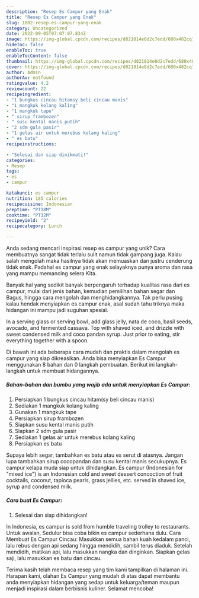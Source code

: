 ```yaml
---
description: "Resep Es Campur yang Enak"
title: "Resep Es Campur yang Enak"
slug: 1802-resep-es-campur-yang-enak
category: Uncategorized
date: 2022-09-05T07:07:07.834Z
image: https://img-global.cpcdn.com/recipes/d821814e8d2c7edd/680x482cq70/es-campur-foto-resep-utama.jpg
hideToc: false
enableToc: true
enableTocContent: false
thumbnail: https://img-global.cpcdn.com/recipes/d821814e8d2c7edd/680x482cq70/es-campur-foto-resep-utama.jpg
cover: https://img-global.cpcdn.com/recipes/d821814e8d2c7edd/680x482cq70/es-campur-foto-resep-utama.jpg
author: Admin
authorAv: notfound
ratingvalue: 4.2
reviewcount: 22
recipeingredient:
- "1 bungkus cincau hitamsy beli cincau manis"
- "1 mangkuk kolang kaling"
- "1 mangkuk tape"
- " sirup frambozen"
- " susu kental manis putih"
- "2 sdm gula pasir"
- "1 gelas air untuk merebus kolang kaling"
- " es batu"
recipeinstructions:

- "Selesai dan siap dinikmati!"
categories:
- Resep
tags:
- es
- campur

katakunci: es campur 
nutrition: 185 calories
recipecuisine: Indonesian
preptime: "PT18M"
cooktime: "PT32M"
recipeyield: "2"
recipecategory: Lunch

---
```





Anda sedang mencari inspirasi resep es campur yang unik? Cara membuatnya sangat tidak terlalu sulit namun tidak gampang juga. Kalau salah mengolah maka hasilnya tidak akan memuaskan dan justru cenderung tidak enak. Padahal es campur yang enak selayaknya punya aroma dan rasa yang mampu memancing selera Kita.





Banyak hal yang sedikit banyak berpengaruh terhadap kualitas rasa dari es campur, mulai dari jenis bahan, kemudian pemilihan bahan segar dan Bagus, hingga cara mengolah dan menghidangkannya. Tak perlu pusing kalau hendak menyiapkan es campur enak,      asal sudah tahu triknya maka hidangan ini mampu jadi suguhan spesial.














In a serving glass or serving bowl, add glass jelly, nata de coco, basil seeds, avocado, and fermented cassava. Top with shaved iced, and drizzle with sweet condensed milk and coco pandan syrup. Just prior to eating, stir everything together with a spoon.






Di bawah ini ada beberapa cara mudah dan praktis dalam mengolah es campur yang siap dikreasikan. Anda bisa menyiapkan Es Campur menggunakan 8 bahan dan 0 langkah pembuatan. Berikut ini langkah-langkah untuk membuat hidangannya.

<!--inarticleads1-->

##### Bahan-bahan dan bumbu yang wajib ada untuk menyiapkan Es Campur:

1. Persiapkan 1 bungkus cincau hitam(sy beli cincau manis)
1. Sediakan 1 mangkuk kolang kaling
1. Gunakan 1 mangkuk tape
1. Persiapkan  sirup frambozen
1. Siapkan  susu kental manis putih
1. Siapkan 2 sdm gula pasir
1. Sediakan 1 gelas air untuk merebus kolang kaling
1. Persiapkan  es batu


Supaya lebih segar, tambahkan es batu atau es serut di atasnya. Jangan lupa tambahkan sirup cocopandan dan susu kental manis secukupnya. Es campur kelapa muda siap untuk dihidangkan. Es campur (Indonesian for &#34;mixed ice&#34;) is an Indonesian cold and sweet dessert concoction of fruit cocktails, coconut, tapioca pearls, grass jellies, etc. served in shaved ice, syrup and condensed milk. 

<!--inarticleads2-->

##### Cara buat Es Campur:


1. Selesai dan siap dihidangkan!

In Indonesia, es campur is sold from humble traveling trolley to restaurants. Untuk awalan, Sedulur bisa coba bikin es campur sederhana dulu. Cara Membuat Es Campur Cincau: Masukkan semua bahan kuah kedalam panci, lalu rebus dengan api sedang hingga mendidih, sambil terus diaduk. Setelah mendidih, matikan api, lalu masukkan nangka dan dinginkan. Siapkan gelas saji, lalu masukkan es batu dan cincau. 

Terima kasih telah membaca resep yang tim kami tampilkan di halaman ini. Harapan kami, olahan Es Campur yang mudah di atas dapat membantu anda menyiapkan hidangan yang sedap untuk keluarga/teman maupun menjadi inspirasi dalam berbisnis kuliner. Selamat mencoba!
